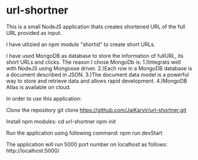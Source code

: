 # url-shortner
This is a small NodeJS application thats creates shortened URL of the full URL provided as input.

I have utlizied an npm module "shortid" to create short URLs. 

I have used MongoDB as database to store the information of fullURL, its short URLs and clicks. 
The reason I chose MongoDb is:
 1.)Integrats well with NodeJS using Mongoose driver.
 2.)Each row in a MongoDB database is a document described in JSON.
 3.)The document data model is a powerful way to store and retrieve data and allows rapid development.
 4.)MongoDB Atlas is available on cloud.

In order to use this application:

Clone the repository
 git clone https://github.com/JaiKarvir/url-shortner.git
 
 Install npm modules:
 cd url-shortner
 npm init
 
 Run the application using following command:
 npm run devStart
 
 The application will run 5000 port number on localhost as follows:
 http://localhost:5000/
 
